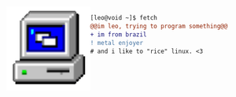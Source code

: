 <img align="left" height="170" src="computer.gif"/>

```diff
[leo@void ~]$ fetch
@@im leo, trying to program something@@
+ im from brazil
! metal enjoyer
# and i like to "rice" linux. <3
